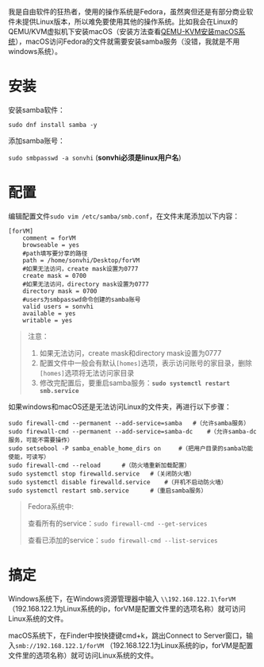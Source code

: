我是自由软件的狂热者，使用的操作系统是Fedora，虽然爽但还是有部分商业软件未提供Linux版本，所以难免要使用其他的操作系统。比如我会在Linux的QEMU/KVM虚拟机下安装macOS（安装方法查看[QEMU-KVM安装macOS系统](https://blog.csdn.net/lion544301/article/details/115422081)），macOS访问Fedora的文件就需要安装samba服务（没错，我就是不用windows系统）。

# 安装

安装samba软件：

`sudo dnf install samba -y`

添加samba账号：

`sudo smbpasswd -a sonvhi`	 (**sonvhi必须是linux用户名**)

# 配置

编辑配置文件`sudo vim /etc/samba/smb.conf`，在文件末尾添加以下内容：
```
[forVM]
    comment = forVM
    browseable = yes
    #path填写要分享的路径
    path = /home/sonvhi/Desktop/forVM
    #如果无法访问，create mask设置为0777
    create mask = 0700
    #如果无法访问，directory mask设置为0777
    directory mask = 0700
    #users为smbpasswd命令创建的samba账号
    valid users = sonvhi
    available = yes
    writable = yes
```

> 注意：
>
> 1. 如果无法访问，create mask和directory mask设置为0777
> 2. 配置文件中一般会有默认`[homes]`选项，表示访问账号的家目录，删除`[homes]`选项将无法访问家目录
> 3. 修改完配置后，要重启samba服务：**`sudo systemctl restart smb.service`**

如果windows和macOS还是无法访问Linux的文件夹，再进行以下步骤：

```shell
sudo firewall-cmd --permanent --add-service=samba	#（允许samba服务）
sudo firewall-cmd --permanent --add-service=samba-dc	#（允许samba-dc服务，可能不需要操作）
sudo setsebool -P samba_enable_home_dirs on		#（把用户目录的samba功能使能，可读写）
sudo firewall-cmd --reload  	#（防火墙重新加载配置）
sudo systemctl stop firewalld.service	#（关闭防火墙）
sudo systemctl disable firewalld.service	#（开机不启动防火墙）
sudo systemctl restart smb.service		#（重启samba服务）
```

> Fedora系统中:
>
> 查看所有的service：`sudo firewall-cmd --get-services`
>
> 查看已添加的service：`sudo firewall-cmd --list-services`

# 搞定

Windows系统下，在Windows资源管理器中输入 `\\192.168.122.1\forVM` （192.168.122.1为Linux系统的ip，forVM是配置文件里的选项名称）就可访问Linux系统的文件。

macOS系统下，在Finder中按快捷键cmd+k，跳出Connect to Server窗口，输入`smb://192.168.122.1/forVM` （192.168.122.1为Linux系统的ip，forVM是配置文件里的选项名称）就可访问Linux系统的文件。

